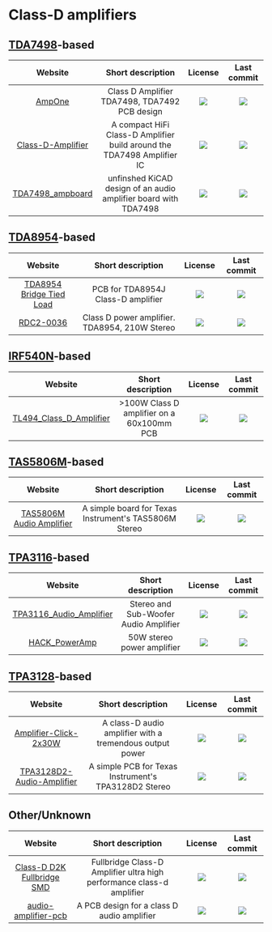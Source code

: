 # Class-D amplifiers

## [TDA7498](http://destyy.com/wBx4NF)-based
|Website|Short description|License|Last commit|
|:-:|:-:|:-:|:-:|
|[AmpOne](https://github.com/ohdsp/AmpOne)|Class D Amplifier TDA7498, TDA7492 PCB design|![](https://flat.badgen.net/github/license/ohdsp/AmpOne?label=)|![](https://flat.badgen.net/github/last-commit/ohdsp/AmpOne?label=)|
|[Class-D-Amplifier](https://github.com/dangrie158/Class-D-Amplifier)|A compact HiFi Class-D Amplifier build around the TDA7498 Amplifier IC|![](https://flat.badgen.net/github/license/dangrie158/Class-D-Amplifier?label=)|![](https://flat.badgen.net/github/last-commit/dangrie158/Class-D-Amplifier?label=)|
|[TDA7498_ampboard](https://github.com/Thorbijoern/TDA7498_ampboard)|unfinshed KiCAD design of an audio amplifier board with TDA7498|![](https://flat.badgen.net/github/license/Thorbijoern/TDA7498_ampboard?label=)|![](https://flat.badgen.net/github/last-commit/Thorbijoern/TDA7498_ampboard?label=)|

## [TDA8954](http://destyy.com/wBx6Zj)-based
|Website|Short description|License|Last commit|
|:-:|:-:|:-:|:-:|
|[TDA8954 Bridge Tied Load](https://github.com/phenidone/tda8954-btl)|PCB for TDA8954J Class-D amplifier|![](https://flat.badgen.net/github/license/phenidone/tda8954-btl?label=)|![](https://flat.badgen.net/github/last-commit/phenidone/tda8954-btl?label=)|
|[RDC2-0036](https://github.com/chipdipru/RDC2-0036-TDA8954-classD-amplifier)|Class D power amplifier. TDA8954, 210W Stereo|![](https://flat.badgen.net/github/license/RDC2-0036-TDA8954-classD-amplifier?label=)|![](https://flat.badgen.net/github/last-commit/RDC2-0036-TDA8954-classD-amplifier?label=)|


## [IRF540N](http://destyy.com/eaVJTy)-based
|Website|Short description|License|Last commit|
|:-:|:-:|:-:|:-:|
|[TL494_Class_D_Amplifier](https://github.com/iamBVC/TL494_Class_D_Amplifier)|>100W Class D amplifier on a 60x100mm PCB|![](https://flat.badgen.net/github/license/iamBVC/TL494_Class_D_Amplifier?label=)|![](https://flat.badgen.net/github/last-commit/iamBVC/TL494_Class_D_Amplifier?label=)|

## [TAS5806M](http://destyy.com/eaVJGZ)-based
|Website|Short description|License|Last commit|
|:-:|:-:|:-:|:-:|
|[TAS5806M Audio Amplifier](https://github.com/tonyp7/TAS5806M-Audio-Amplifier)|A simple board for Texas Instrument's TAS5806M Stereo|![](https://flat.badgen.net/github/license/tonyp7/TAS5806M-Audio-Amplifier?label=)|![](https://flat.badgen.net/github/last-commit/tonyp7/TAS5806M-Audio-Amplifier?label=)|

## [TPA3116](http://ceesty.com/ednXOo)-based
|Website|Short description|License|Last commit|
|:-:|:-:|:-:|:-:|
|[TPA3116_Audio_Amplifier](https://github.com/EzerLonginus/TPA3116_Audio_Amplifier)|Stereo and Sub-Woofer Audio Amplifier|![](https://flat.badgen.net/github/license/EzerLonginus/TPA3116_Audio_Amplifier?label=)|![](https://flat.badgen.net/github/last-commit/EzerLonginus/TPA3116_Audio_Amplifier?label=)|
|[HACK_PowerAmp](https://github.com/hack-apollo/hack_amp)|50W stereo power amplifier|![](https://flat.badgen.net/github/license/hack-apollo/hack_amp?label=)|![](https://flat.badgen.net/github/last-commit/hack-apollo/hack_amp?label=)|

## [TPA3128](http://ceesty.com/ednZXI)-based
|Website|Short description|License|Last commit|
|:-:|:-:|:-:|:-:|
|[Amplifier-Click-2x30W](https://github.com/ennessgvn/Amplifier-Click-2x30W)|A class-D audio amplifier with a tremendous output power|![](https://flat.badgen.net/github/license/ennessgvn/Amplifier-Click-2x30W?label=)|![](https://flat.badgen.net/github/last-commit/ennessgvn/Amplifier-Click-2x30W?label=)|
|[TPA3128D2-Audio-Amplifier](https://github.com/tonyp7/TPA3128D2-Audio-Amplifier)|A simple PCB for Texas Instrument's TPA3128D2 Stereo|![](https://flat.badgen.net/github/license/tonyp7/TPA3128D2-Audio-Amplifier?label=)|![](https://flat.badgen.net/github/last-commit/tonyp7/TPA3128D2-Audio-Amplifier?label=)|


## Other/Unknown
|Website|Short description|License|Last commit|
|:-:|:-:|:-:|:-:|
|[Class-D D2K Fullbridge SMD](https://github.com/kotagcircuit/Class-D-Fullbridge-SMD-)|Fullbridge Class-D Amplifier ultra high performance class-d amplifier|![](https://flat.badgen.net/github/license/kotagcircuit/Class-D-Fullbridge-SMD-?label=)|![](https://flat.badgen.net/github/last-commit/kotagcircuit/Class-D-Fullbridge-SMD-?label=)|
|[audio-amplifier-pcb](https://github.com/gverdeflor/audio-amplifier-pcb)|A PCB design for a class D audio amplifier|![](https://flat.badgen.net/github/license/gverdeflor/audio-amplifier-pcb?label=)|![](https://flat.badgen.net/github/last-commit/gverdeflor/audio-amplifier-pcb?label=)|
